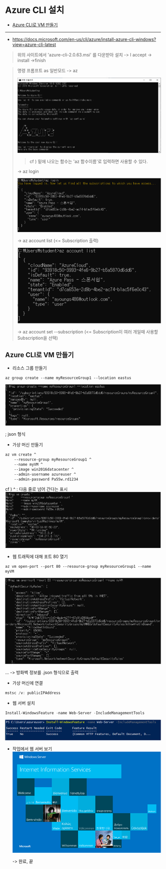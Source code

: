 # Azure CLI 설치

- [Azure CLI로 VM 만들기](#azure-cli로-vm-만들기)

----

- https://docs.microsoft.com/en-us/cli/azure/install-azure-cli-windows?view=azure-cli-latest

> 위의 사이트에서 'azure-cli-2.0.63.msi' 를 다운받아 설치 
> -> I accept -> install ->finish

> 명령 프롬프트 as 일반모드 -> az
>
> ![image-20191210133312567](image/image-20191210133312567.png)
>
> > cf ) 밑에 나오는 함수는 'az 함수이름'로 입력하면 사용할 수 있다.
>
> -> az login
>
> ![image-20191210133545478](image/image-20191210133545478.png)
>
> -> az account list    (<= Subscription 출력)
>
> ![image-20191210134103873](image/image-20191210134103873.png)
>
> -> az account set --subscription <value of the subscription id property>    (<= Subscription이 여러 개일때 사용할 Subscription을 선택)

## Azure CLI로 VM 만들기

- 리소스 그룹 만들기

``` Azure CLI
az group create --name myResourceGroup1 --location eastus
```

  ![image-20191210141120148](image/image-20191210141120148.png)

  ; json 형식

- 가상 머신 만들기

``` Azure CLI
az vm create ^
    --resource-group myResourceGroup1 ^
    --name myVM ^
    --image win2016datacenter ^
    --admin-username azureuser ^
    --admin-password Pa55w.rd1234
```

  cf ) ^ : 다음 줄로 넘어 간다는 표시
  ![image-20191210142047662](image/image-20191210142047662.png)



- 웹 트래픽에 대해 포트 80 열기
  
``` Azure CLI
az vm open-port --port 80 --resource-group myResourceGroup1 --name myVM
```

  ![image-20191210142945252](image/image-20191210142945252.png)

  ... -> 방화벽 정보를 .json 형식으로 출력

- 가상 머신에 연결

``` powershell
mstsc /v: publicIPAddress
```

- 웹 서버 설치

``` powershell
Install-WindowsFeature -name Web-Server -IncludeManagementTools
```

  ![image-20191210143746688](image/image-20191210143746688.png)

- 작업에서 웹 서버 보기
  ![image-20191210143857680](image/image-20191210143857680.png)

  -> 완료, 끝

